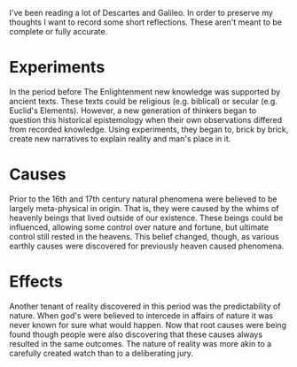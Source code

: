 ---
---
I've been reading a lot of Descartes and Galileo. In order to preserve my thoughts I want to record some short reflections. These aren't meant to be complete or fully accurate.

# Experiments #
In the period before The Enlightenment new knowledge was supported by ancient texts. These texts could be religious (e.g. biblical) or secular (e.g. Euclid's Elements). However, a new generation of thinkers began to question this historical epistemology when their own observations differed from recorded knowledge. Using experiments, they began to, brick by brick, create new narratives to explain reality and man's place in it.

# Causes #
Prior to the 16th and 17th century natural phenomena were believed to be largely meta-physical in origin. That is, they were caused by the whims of heavenly beings that lived outside of our existence. These beings could be influenced, allowing some control over nature and fortune, but ultimate control still rested in the heavens. This belief changed, though, as various earthly causes were discovered for previously heaven caused phenomena. 

# Effects #
Another tenant of reality discovered in this period was the predictability of nature. When god's were believed to intercede in affairs of nature it was never known for sure what would happen. Now that root causes were being found though people were also discovering that these causes always resulted in the same outcomes. The nature of reality was more akin to a carefully created watch than to a deliberating jury.
